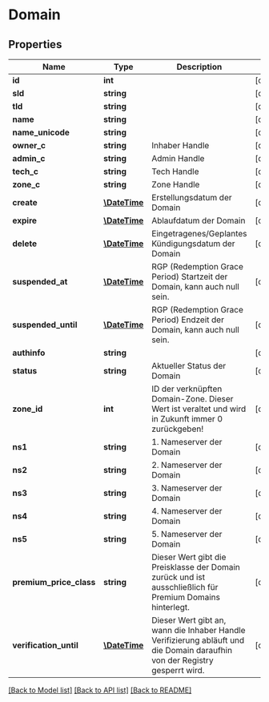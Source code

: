 # Domain

## Properties
Name | Type | Description | Notes
------------ | ------------- | ------------- | -------------
**id** | **int** |  | [optional] 
**sld** | **string** |  | [optional] 
**tld** | **string** |  | [optional] 
**name** | **string** |  | [optional] 
**name_unicode** | **string** |  | [optional] 
**owner_c** | **string** | Inhaber Handle | [optional] 
**admin_c** | **string** | Admin Handle | [optional] 
**tech_c** | **string** | Tech Handle | [optional] 
**zone_c** | **string** | Zone Handle | [optional] 
**create** | [**\DateTime**](\DateTime.md) | Erstellungsdatum der Domain | [optional] 
**expire** | [**\DateTime**](\DateTime.md) | Ablaufdatum der Domain | [optional] 
**delete** | [**\DateTime**](\DateTime.md) | Eingetragenes/Geplantes Kündigungsdatum der Domain | [optional] 
**suspended_at** | [**\DateTime**](\DateTime.md) | RGP (Redemption Grace Period) Startzeit der Domain, kann auch null sein. | [optional] 
**suspended_until** | [**\DateTime**](\DateTime.md) | RGP (Redemption Grace Period) Endzeit der Domain, kann auch null sein. | [optional] 
**authinfo** | **string** |  | [optional] 
**status** | **string** | Aktueller Status der Domain | [optional] 
**zone_id** | **int** | ID der verknüpften Domain-Zone. Dieser Wert ist veraltet und wird in Zukunft immer 0 zurückgeben! | [optional] 
**ns1** | **string** | 1. Nameserver der Domain | [optional] 
**ns2** | **string** | 2. Nameserver der Domain | [optional] 
**ns3** | **string** | 3. Nameserver der Domain | [optional] 
**ns4** | **string** | 4. Nameserver der Domain | [optional] 
**ns5** | **string** | 5. Nameserver der Domain | [optional] 
**premium_price_class** | **string** | Dieser Wert gibt die Preisklasse der Domain zurück und ist ausschließlich für Premium Domains hinterlegt. | [optional] 
**verification_until** | [**\DateTime**](\DateTime.md) | Dieser Wert gibt an, wann die Inhaber Handle Verifizierung abläuft und die Domain daraufhin von der Registry gesperrt wird. | [optional] 

[[Back to Model list]](../../README.md#documentation-for-models) [[Back to API list]](../../README.md#documentation-for-api-endpoints) [[Back to README]](../../README.md)

